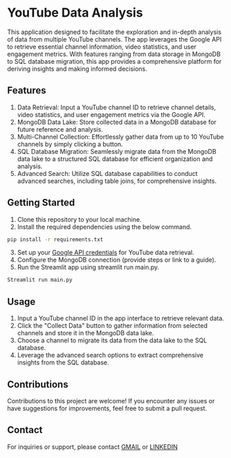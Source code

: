 # YouTube Data Analysis 
 This application designed to facilitate the exploration and in-depth analysis of data from multiple YouTube channels. The app leverages the Google API to retrieve essential channel information, video statistics, and user engagement metrics. With features ranging from data storage in MongoDB to SQL database migration, this app provides a comprehensive platform for deriving insights and making informed decisions.

## Features

1. Data Retrieval: Input a YouTube channel ID to retrieve channel details, video statistics, and user engagement metrics via the Google API.
2. MongoDB Data Lake: Store collected data in a MongoDB database for future reference and analysis.
3. Multi-Channel Collection: Effortlessly gather data from up to 10 YouTube channels by simply clicking a button.
4. SQL Database Migration: Seamlessly migrate data from the MongoDB data lake to a structured SQL database for efficient organization and analysis.
5. Advanced Search: Utilize SQL database capabilities to conduct advanced searches, including table joins, for comprehensive insights.

## Getting Started

1. Clone this repository to your local machine.
2. Install the required dependencies using the below command.
```bash
pip install -r requirements.txt
```
3. Set up your [Google API credentials](https://support.google.com/googleapi/answer/6158862?hl=en) for YouTube data retrieval.
4. Configure the MongoDB connection (provide steps or link to a guide).
5. Run the Streamlit app using streamlit run main.py.
   
```bash
Streamlit run main.py
```

## Usage
1. Input a YouTube channel ID in the app interface to retrieve relevant data.
2. Click the "Collect Data" button to gather information from selected channels and store it in the MongoDB data lake.
3. Choose a channel to migrate its data from the data lake to the SQL database.
4. Leverage the advanced search options to extract comprehensive insights from the SQL database.

## Contributions
Contributions to this project are welcome! If you encounter any issues or have suggestions for improvements, feel free to submit a pull request.

## Contact
For inquiries or support, please contact [GMAIL](balajigurusamy99@gmail.com) or 
[LINKEDIN](www.linkedin.com/in/balajiguru)

